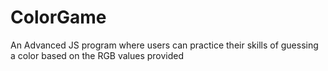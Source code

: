 # ColorGame
An Advanced JS program where users can practice their skills of guessing a color based on the RGB values provided
